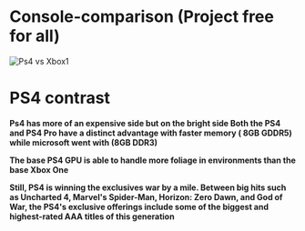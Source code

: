 # Console-comparison (Project free for all)
![Ps4 vs Xbox1](https://www.techadvisor.co.uk/cmsdata/reviews/3452022/ps4-slim-xbox-one-s_thumb800.jpg)
# PS4 contrast
**Ps4 has more of an expensive side but on the bright side Both the PS4 and PS4 Pro have a distinct advantage with faster memory ( 8GB GDDR5) while microsoft went with (8GB DDR3)**

**The base PS4 GPU is able to handle more foliage in environments than the base Xbox One**

**Still, PS4 is winning the exclusives war by a mile. Between big hits such as Uncharted 4, Marvel's Spider-Man, Horizon: Zero Dawn, and God of War, the PS4's exclusive offerings include some of the biggest and highest-rated AAA titles of this generation**